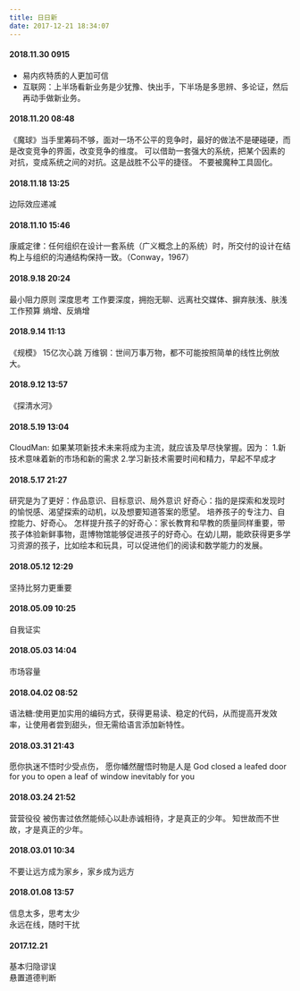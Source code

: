 ```yaml
---
title: 日日新
date: 2017-12-21 18:34:07
---
```

#### 2018.11.30 0915
- 易内疚特质的人更加可信
- 互联网：上半场看新业务是少犹豫、快出手，下半场是多思辨、多论证，然后再动手做新业务。
#### 2018.11.20 08:48
《魔球》当手里筹码不够，面对一场不公平的竞争时，最好的做法不是硬碰硬，而是改变竞争的界面，改变竞争的维度。
可以借助一套强大的系统，把某个因素的对抗，变成系统之间的对抗。这是战胜不公平的捷径。
不要被魔种工具固化。
#### 2018.11.18 13:25
边际效应递减
#### 2018.11.10 15:46
康威定律：任何组织在设计一套系统（广义概念上的系统）时，所交付的设计在结构上与组织的沟通结构保持一致。（Conway，1967）
#### 2018.9.18 20:24
最小阻力原则
深度思考
工作要深度，拥抱无聊、远离社交媒体、摒弃肤浅、肤浅工作预算
熵增、反熵增
#### 2018.9.14 11:13
《规模》 15亿次心跳
万维钢：世间万事万物，都不可能按照简单的线性比例放大。
#### 2018.9.12 13:57
《探清水河》
#### 2018.5.19 13:04
CloudMan: 如果某项新技术未来将成为主流，就应该及早尽快掌握。因为：
1.新技术意味着新的市场和新的需求
2.学习新技术需要时间和精力，早起不早成才
#### 2018.5.17 21:27
研究是为了更好：作品意识、目标意识、局外意识
好奇心：指的是探索和发现时的愉悦感、渴望探索的动机，以及想要知道答案的愿望。
培养孩子的专注力、自控能力、好奇心。
怎样提升孩子的好奇心：家长教育和早教的质量同样重要，带孩子体验新鲜事物，逛博物馆能够促进孩子的好奇心。在幼儿期，能欧获得更多学习资源的孩子，比如绘本和玩具，可以促进他们的阅读和数学能力的发展。
#### 2018.05.12 12:29
坚持比努力更重要
#### 2018.05.09 10:25
自我证实
#### 2018.05.03 14:04
市场容量
#### 2018.04.02 08:52
语法糖:使用更加实用的编码方式，获得更易读、稳定的代码，从而提高开发效率，让使用者尝到甜头，但无需给语言添加新特性。
#### 2018.03.31 21:43
愿你执迷不悟时少受点伤， 愿你幡然醒悟时物是人是
God closed a leafed door for you to open a leaf of window inevitably for you
#### 2018.03.24 21:52
营营役役
被伤害过依然能倾心以赴赤诚相待，才是真正的少年。
知世故而不世故，才是真正的少年。
#### 2018.03.01 10:34
不要让远方成为家乡，家乡成为远方
#### 2018.01.08 13:57
信息太多，思考太少  
永远在线，随时干扰
#### 2017.12.21
基本归隐谬误  
悬置道德判断
